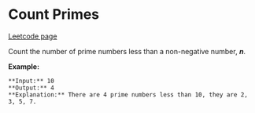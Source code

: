 # Count Primes
[Leetcode page](https://leetcode.com/problems/count-primes/description)

Count the number of prime numbers less than a non-negative number, **_n_**.

**Example:**

    
    
    **Input:** 10
    **Output:** 4
    **Explanation:** There are 4 prime numbers less than 10, they are 2, 3, 5, 7.
    

